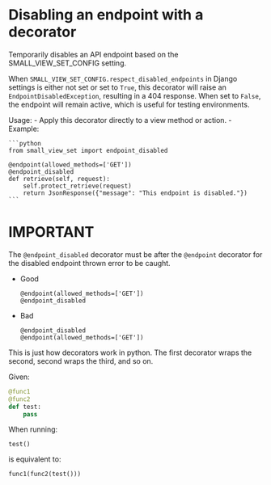 # Disabling an endpoint with a decorator

Temporarily disables an API endpoint based on the SMALL_VIEW_SET_CONFIG setting.

When `SMALL_VIEW_SET_CONFIG.respect_disabled_endpoints` in Django settings is either not set or set to `True`, this decorator
will raise an `EndpointDisabledException`, resulting in a 404 response. When set to `False`,
the endpoint will remain active, which is useful for testing environments.

Usage:
    - Apply this decorator directly to a view method or action.
    - Example:

    ```python
    from small_view_set import endpoint_disabled

    @endpoint(allowed_methods=['GET'])
    @endpoint_disabled
    def retrieve(self, request):
        self.protect_retrieve(request)
        return JsonResponse({"message": "This endpoint is disabled."})
    ```

# IMPORTANT

The `@endpoint_disabled` decorator must be after the `@endpoint` decorator for the disabled endpoint thrown error to be caught.

- Good
    ```
    @endpoint(allowed_methods=['GET'])
    @endpoint_disabled
    ```
- Bad
    ```
    @endpoint_disabled
    @endpoint(allowed_methods=['GET'])
    ```

This is just how decorators work in python. The first decorator wraps the second, second wraps the third, and so on.

Given:
```python
@func1
@func2
def test:
    pass
```

When running:
```
test()
```

is equivalent to:

```python
func1(func2(test()))
```